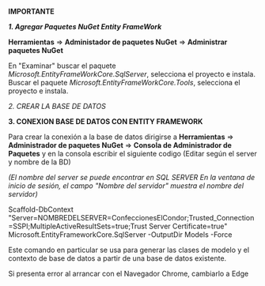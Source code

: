 **IMPORTANTE**

***1. Agregar Paquetes NuGet Entity FrameWork***

**Herramientas** => **Administador de paquetes NuGet** => **Administrar paquetes NuGet**

En "Examinar" buscar el paquete *Microsoft.EntityFrameWorkCore.SqlServer*, selecciona el proyecto e instala.
Buscar el paquete *Microsoft.EntityFrameWorkCore.Tools*, selecciona el proyecto e instala.

_2. CREAR LA BASE DE DATOS_

**3. CONEXION BASE DE DATOS CON ENTITY FRAMEWORK**

Para crear la conexión a la base de datos dirigirse a 
**Herramientas** => **Administrador de paquetes NuGet** => **Consola de Administrador de Paquetes**
y en la consola escribir el siguiente codigo (Editar según el server y nombre de la BD)

_(El nombre del server se puede encontrar en SQL SERVER En la ventana de inicio de sesión, el campo "Nombre del servidor" muestra el nombre del servidor)_

Scaffold-DbContext "Server=NOMBREDELSERVER=ConfeccionesElCondor;Trusted_Connection=SSPI;MultipleActiveResultSets=true;Trust Server Certificate=true" Microsoft.EntityFrameworkCore.SqlServer -OutputDir Models -Force

Este comando en particular se usa para generar las clases de modelo y el contexto de base de datos a partir de una base de datos existente.

Si presenta error al arrancar con el Navegador Chrome, cambiarlo a Edge
